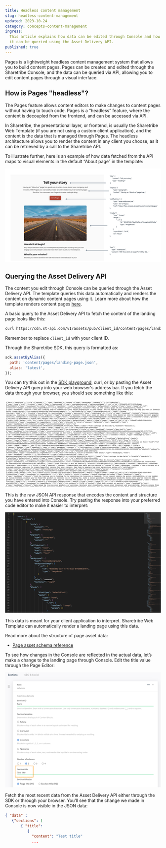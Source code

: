 ```yaml
---
title: Headless content management
slug: headless-content-management
updated: 2023-10-24
category: concepts-content-management
ingress:
  This article explains how data can be edited through Console and how
  it can be queried using the Asset Delivery API.
published: true
---
```


Pages is a lightweight headless content management system that allows
you to build content pages. Pages can be created and edited through the
Sharetribe Console, and the data can be queried via API, allowing you to
edit content pages through a visual interface.

## How is Pages "headless"?

The Pages feature allows content editors to make changes to content
pages without having to touch code. Pages is a “headless” feature, where
the content is decoupled from the frontend, and can be accessed via API.

In Sharetribe, the presentational layer, or frontend, is usually the
Sharetribe Web Template (if you are not using a custom client
application), and the content is the data that is managed through Pages.
The headless architecture allows you to render the content in any client
you choose, as it can be retrieved by a call to the Sharetribe API.

To illustrate further, here is an example of how data fetched from the
API maps to visual elements in the default “About page” in the template:

![How data is rendered on the about page](./data.png)

## Querying the Asset Delivery API

The content you edit through Console can be queried through the Asset
Delivery API. The template queries this data automatically and renders
the content on dynamic content pages using it. Learn more about how the
template renders content pages [here](/template/page-builder/).

A basic query to the Asset Delivery API to fetch the content of the
landing page looks like this:

```bash
curl https://cdn.st-api.com/v1/assets/pub/client_id/content/pages/landing-page.json
```

Remember to replace `client_id` with your client ID.

Through the Sharetribe SDK, this query is formatted as:

```js
sdk.assetByAlias({
  path: 'content/pages/landing-page.json',
  alias: 'latest',
});
```

You can try this out in the
[SDK playground](https://sharetribe.github.io/flex-sdk-js/try-it-in-the-playground.html),
curl, or by pasting the Asset Delivery API query into your web browser's
address bar. If you fetch the data through your browser, you should see
something like this:

![Example data](./example-data.png)

This is the raw JSON API response that encodes the content and structure
you have entered into Console. Try pasting the response into your
preferred code editor to make it easier to interpret:

![Example data formatted](./formatted.png)

This data is meant for your client application to interpret. Sharetribe
Web Template can automatically render a landing page using this data.

<info>

Read more about the structure of page asset data:

- [Page asset schema reference](/references/page-asset-schema/)

</info>

To see how changes in the Console are reflected in the actual data,
let’s make a change to the landing page through Console. Edit the title
value through the Page Editor:

![Changing a value through Console](./console-change.png)

Fetch the most recent data from the Asset Delivery API either through
the SDK or through your browser. You’ll see that the change we made in
Console is now visible in the JSON data:

```json
{ "data" :
   {"sections": [
       { "title":
          {
            "content": "Test title"
            ...
```
